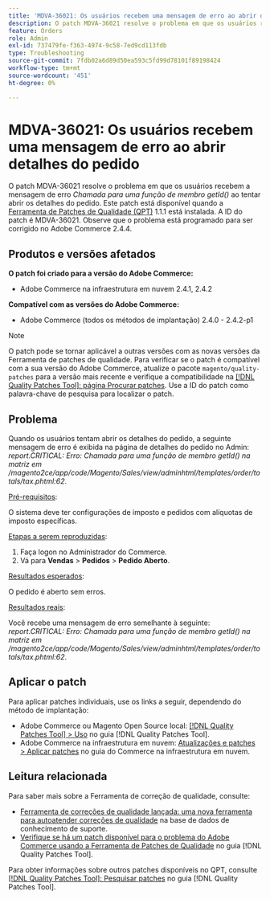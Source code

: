 ```yaml
---
title: 'MDVA-36021: Os usuários recebem uma mensagem de erro ao abrir detalhes do pedido'
description: O patch MDVA-36021 resolve o problema em que os usuários recebem a mensagem de erro *Chamada para uma função de membro getId()* ao tentar abrir detalhes do pedido. Este patch está disponível quando a [Ferramenta de correções de qualidade (QPT)](https://experienceleague.adobe.com/pt-br/docs/commerce-operations/tools/quality-patches-tool/quality-patches-tool-to-self-serve-quality-patches) 1.1.1 está instalada. A ID do patch é MDVA-36021. Observe que o problema está programado para ser corrigido no Adobe Commerce 2.4.4.
feature: Orders
role: Admin
exl-id: 737479fe-f363-4974-9c58-7ed9cd113fdb
type: Troubleshooting
source-git-commit: 7fdb02a6d89d50ea593c5fd99d78101f89198424
workflow-type: tm+mt
source-wordcount: '451'
ht-degree: 0%

---
```


# MDVA-36021: Os usuários recebem uma mensagem de erro ao abrir detalhes do pedido

O patch MDVA-36021 resolve o problema em que os usuários recebem a mensagem de erro *Chamada para uma função de membro getId()* ao tentar abrir os detalhes do pedido. Este patch está disponível quando a [Ferramenta de Patches de Qualidade (QPT)](https://experienceleague.adobe.com/pt-br/docs/commerce-operations/tools/quality-patches-tool/quality-patches-tool-to-self-serve-quality-patches) 1.1.1 está instalada. A ID do patch é MDVA-36021. Observe que o problema está programado para ser corrigido no Adobe Commerce 2.4.4.

## Produtos e versões afetados

**O patch foi criado para a versão do Adobe Commerce:**

* Adobe Commerce na infraestrutura em nuvem 2.4.1, 2.4.2

**Compatível com as versões do Adobe Commerce:**

* Adobe Commerce (todos os métodos de implantação) 2.4.0 - 2.4.2-p1

>[!NOTE]
>
>O patch pode se tornar aplicável a outras versões com as novas versões da Ferramenta de patches de qualidade. Para verificar se o patch é compatível com a sua versão do Adobe Commerce, atualize o pacote `magento/quality-patches` para a versão mais recente e verifique a compatibilidade na [[!DNL Quality Patches Tool]: página Procurar patches](https://experienceleague.adobe.com/pt-br/docs/commerce-operations/tools/quality-patches-tool/quality-patches-tool-to-self-serve-quality-patches). Use a ID do patch como palavra-chave de pesquisa para localizar o patch.

## Problema

Quando os usuários tentam abrir os detalhes do pedido, a seguinte mensagem de erro é exibida na página de detalhes do pedido no Admin: *report.CRITICAL: Erro: Chamada para uma função de membro getId() na matriz em /magento2ce/app/code/Magento/Sales/view/adminhtml/templates/order/totals/tax.phtml:62*.

<u>Pré-requisitos</u>:

O sistema deve ter configurações de imposto e pedidos com alíquotas de imposto específicas.

<u>Etapas a serem reproduzidas</u>:

1. Faça logon no Administrador do Commerce.
1. Vá para **Vendas** > **Pedidos** > **Pedido Aberto**.

<u>Resultados esperados</u>:

O pedido é aberto sem erros.

<u>Resultados reais</u>:

Você recebe uma mensagem de erro semelhante à seguinte: *report.CRITICAL: Erro: Chamada para uma função de membro getId() na matriz em /magento2ce/app/code/Magento/Sales/view/adminhtml/templates/order/totals/tax.phtml:62*.

## Aplicar o patch

Para aplicar patches individuais, use os links a seguir, dependendo do método de implantação:

* Adobe Commerce ou Magento Open Source local: [[!DNL Quality Patches Tool] > Uso](/help/tools/quality-patches-tool/usage.md) no guia [!DNL Quality Patches Tool].
* Adobe Commerce na infraestrutura em nuvem: [Atualizações e patches > Aplicar patches](https://experienceleague.adobe.com/docs/commerce-cloud-service/user-guide/develop/upgrade/apply-patches.html?lang=pt-BR) no guia do Commerce na infraestrutura em nuvem.

## Leitura relacionada

Para saber mais sobre a Ferramenta de correção de qualidade, consulte:

* [Ferramenta de correções de qualidade lançada: uma nova ferramenta para autoatender correções de qualidade](https://experienceleague.adobe.com/pt-br/docs/commerce-operations/tools/quality-patches-tool/quality-patches-tool-to-self-serve-quality-patches) na base de dados de conhecimento de suporte.
* [Verifique se há um patch disponível para o problema do Adobe Commerce usando a Ferramenta de Patches de Qualidade](/help/tools/quality-patches-tool/patches-available-in-qpt/check-patch-for-magento-issue-with-magento-quality-patches.md) no guia [!DNL Quality Patches Tool].

Para obter informações sobre outros patches disponíveis no QPT, consulte [[!DNL Quality Patches Tool]: Pesquisar patches](https://experienceleague.adobe.com/tools/commerce-quality-patches/index.html?lang=pt-BR) no guia [!DNL Quality Patches Tool].
